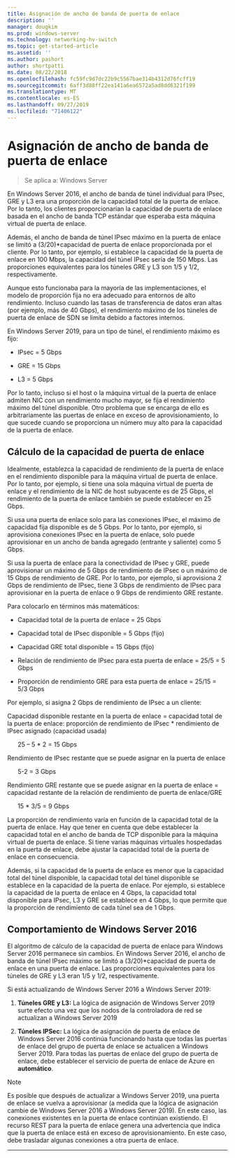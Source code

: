 ```yaml
---
title: Asignación de ancho de banda de puerta de enlace
description: ''
manager: dougkim
ms.prod: windows-server
ms.technology: networking-hv-switch
ms.topic: get-started-article
ms.assetid: ''
ms.author: pashort
author: shortpatti
ms.date: 08/22/2018
ms.openlocfilehash: fc59fc9d7dc22b9c5567bae314b4312d76fcff19
ms.sourcegitcommit: 6aff3d88ff22ea141a6ea6572a5ad8dd6321f199
ms.translationtype: MT
ms.contentlocale: es-ES
ms.lasthandoff: 09/27/2019
ms.locfileid: "71406122"
---
```

# <a name="gateway-bandwidth-allocation"></a>Asignación de ancho de banda de puerta de enlace

>Se aplica a: Windows Server

En Windows Server 2016, el ancho de banda de túnel individual para IPsec, GRE y L3 era una proporción de la capacidad total de la puerta de enlace. Por lo tanto, los clientes proporcionarían la capacidad de puerta de enlace basada en el ancho de banda TCP estándar que esperaba esta máquina virtual de puerta de enlace.

Además, el ancho de banda de túnel IPsec máximo en la puerta de enlace se limitó a (3/20)\*capacidad de puerta de enlace proporcionada por el cliente. Por lo tanto, por ejemplo, si establece la capacidad de la puerta de enlace en 100 Mbps, la capacidad del túnel IPsec sería de 150 Mbps. Las proporciones equivalentes para los túneles GRE y L3 son 1/5 y 1/2, respectivamente.

Aunque esto funcionaba para la mayoría de las implementaciones, el modelo de proporción fija no era adecuado para entornos de alto rendimiento. Incluso cuando las tasas de transferencia de datos eran altas (por ejemplo, más de 40 Gbps), el rendimiento máximo de los túneles de puerta de enlace de SDN se limita debido a factores internos.

En Windows Server 2019, para un tipo de túnel, el rendimiento máximo es fijo:

-   IPsec = 5 Gbps

-   GRE = 15 Gbps

-   L3 = 5 Gbps

Por lo tanto, incluso si el host o la máquina virtual de la puerta de enlace admiten NIC con un rendimiento mucho mayor, se fija el rendimiento máximo del túnel disponible. Otro problema que se encarga de ello es arbitrariamente las puertas de enlace en exceso de aprovisionamiento, lo que sucede cuando se proporciona un número muy alto para la capacidad de la puerta de enlace.

## <a name="gateway-capacity-calculation"></a>Cálculo de la capacidad de puerta de enlace

Idealmente, establezca la capacidad de rendimiento de la puerta de enlace en el rendimiento disponible para la máquina virtual de puerta de enlace. Por lo tanto, por ejemplo, si tiene una sola máquina virtual de puerta de enlace y el rendimiento de la NIC de host subyacente es de 25 Gbps, el rendimiento de la puerta de enlace también se puede establecer en 25 Gbps.

Si usa una puerta de enlace solo para las conexiones IPsec, el máximo de capacidad fija disponible es de 5 Gbps. Por lo tanto, por ejemplo, si aprovisiona conexiones IPsec en la puerta de enlace, solo puede aprovisionar en un ancho de banda agregado (entrante y saliente) como 5 Gbps.

Si usa la puerta de enlace para la conectividad de IPsec y GRE, puede aprovisionar un máximo de 5 Gbps de rendimiento de IPsec o un máximo de 15 Gbps de rendimiento de GRE. Por lo tanto, por ejemplo, si aprovisiona 2 Gbps de rendimiento de IPsec, tiene 3 Gbps de rendimiento de IPsec para aprovisionar en la puerta de enlace o 9 Gbps de rendimiento GRE restante.

Para colocarlo en términos más matemáticos:

- Capacidad total de la puerta de enlace = 25 Gbps

- Capacidad total de IPsec disponible = 5 Gbps (fijo)

- Capacidad GRE total disponible = 15 Gbps (fijo)

- Relación de rendimiento de IPsec para esta puerta de enlace = 25/5 = 5 Gbps

- Proporción de rendimiento GRE para esta puerta de enlace = 25/15 = 5/3 Gbps

Por ejemplo, si asigna 2 Gbps de rendimiento de IPsec a un cliente:

Capacidad disponible restante en la puerta de enlace = capacidad total de la puerta de enlace: proporción de rendimiento de IPsec * rendimiento de IPsec asignado (capacidad usada)

&nbsp;&nbsp;&nbsp;&nbsp;&nbsp;&nbsp;25 – 5 * 2 = 15 Gbps

Rendimiento de IPsec restante que se puede asignar en la puerta de enlace 

&nbsp;&nbsp;&nbsp;&nbsp;&nbsp;&nbsp;5-2 = 3 Gbps

Rendimiento GRE restante que se puede asignar en la puerta de enlace = capacidad restante de la relación de rendimiento de puerta de enlace/GRE 

&nbsp;&nbsp;&nbsp;&nbsp;&nbsp;&nbsp;15 * 3/5 = 9 Gbps

La proporción de rendimiento varía en función de la capacidad total de la puerta de enlace. Hay que tener en cuenta que debe establecer la capacidad total en el ancho de banda de TCP disponible para la máquina virtual de puerta de enlace. Si tiene varias máquinas virtuales hospedadas en la puerta de enlace, debe ajustar la capacidad total de la puerta de enlace en consecuencia.

Además, si la capacidad de la puerta de enlace es menor que la capacidad total del túnel disponible, la capacidad total del túnel disponible se establece en la capacidad de la puerta de enlace. Por ejemplo, si establece la capacidad de la puerta de enlace en 4 Gbps, la capacidad total disponible para IPsec, L3 y GRE se establece en 4 Gbps, lo que permite que la proporción de rendimiento de cada túnel sea de 1 Gbps.

## <a name="windows-server-2016-behavior"></a>Comportamiento de Windows Server 2016

El algoritmo de cálculo de la capacidad de puerta de enlace para Windows Server 2016 permanece sin cambios. En Windows Server 2016, el ancho de banda de túnel IPsec máximo se limitó a (3/20)\*capacidad de puerta de enlace en una puerta de enlace. Las proporciones equivalentes para los túneles de GRE y L3 eran 1/5 y 1/2, respectivamente.

Si está actualizando de Windows Server 2016 a Windows Server 2019:

1.  **Túneles GRE y L3:** La lógica de asignación de Windows Server 2019 surte efecto una vez que los nodos de la controladora de red se actualizan a Windows Server 2019

2.  **Túneles IPSec:** La lógica de asignación de puerta de enlace de Windows Server 2016 continúa funcionando hasta que todas las puertas de enlace del grupo de puerta de enlace se actualicen a Windows Server 2019. Para todas las puertas de enlace del grupo de puerta de enlace, debe establecer el servicio de puerta de enlace de Azure en **automático**.

>[!NOTE]
>Es posible que después de actualizar a Windows Server 2019, una puerta de enlace se vuelva a aprovisionar (a medida que la lógica de asignación cambie de Windows Server 2016 a Windows Server 2019). En este caso, las conexiones existentes en la puerta de enlace continúan existiendo. El recurso REST para la puerta de enlace genera una advertencia que indica que la puerta de enlace está en exceso de aprovisionamiento. En este caso, debe trasladar algunas conexiones a otra puerta de enlace.

---
